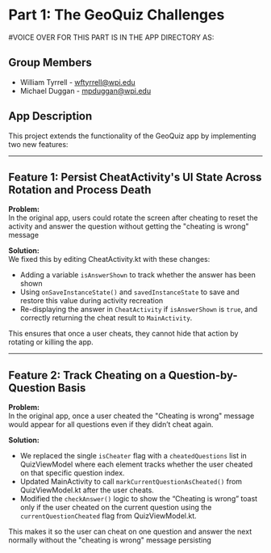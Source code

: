 # Part 1: The GeoQuiz Challenges

#VOICE OVER FOR THIS PART IS IN THE APP DIRECTORY AS:

## Group Members
- William Tyrrell - wftyrrell@wpi.edu
- Michael Duggan - mpduggan@wpi.edu

## App Description
This project extends the functionality of the GeoQuiz app by implementing two new features:

---

## Feature 1: Persist CheatActivity's UI State Across Rotation and Process Death

**Problem:**  
In the original app, users could rotate the screen after cheating to reset the activity and answer the question without getting the 
"cheating is wrong" message

**Solution:**  
We fixed this by editing CheatActivity.kt with these changes:
- Adding a variable `isAnswerShown` to track whether the answer has been shown
- Using `onSaveInstanceState()` and `savedInstanceState` to save and restore this value during activity recreation
- Re-displaying the answer in `CheatActivity` if `isAnswerShown` is `true`, and correctly returning the cheat result to `MainActivity`.

This ensures that once a user cheats, they cannot hide that action by rotating or killing the app.

---

## Feature 2: Track Cheating on a Question-by-Question Basis

**Problem:**  
In the original app, once a user cheated the "Cheating is wrong" message would appear for all questions even if they didn’t cheat again.

**Solution:**  
- We replaced the single `isCheater` flag with a `cheatedQuestions` list in QuizViewModel where each element tracks whether the user cheated on that specific question index.
- Updated MainActivity to call `markCurrentQuestionAsCheated()` from QuizViewModel.kt after the user cheats.
- Modified the `checkAnswer()` logic to show the “Cheating is wrong” toast only if the user cheated on the current question using the `currentQuestionCheated` flag from QuizViewModel.kt.

This makes it so the user can cheat on one question and answer the next normally without the "cheating is wrong" message persisting


